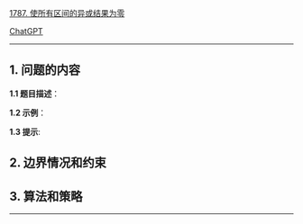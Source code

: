[1787. 使所有区间的异或结果为零](https://leetcode.cn/problems/make-the-xor-of-all-segments-equal-to-zero)

[ChatGPT](chat.openai.com)

---

## 1. 问题的内容
**1.1 题目描述**：

**1.2 示例**：

**1.3 提示**:

## 2. 边界情况和约束


## 3. 算法和策略

---

